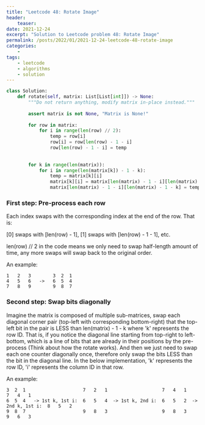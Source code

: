 ```yaml
---
title: "Leetcode 48: Rotate Image"
header:
    teaser:
date: 2021-12-24
excerpt: "Solution to Leetcode problem 48: Rotate Image"
permalink: /posts/2022/01/2021-12-24-leetcode-48-rotate-image
categories:
    -
tags:
    - leetcode
    - algorithms
    - solution
---
```


```python
class Solution:
    def rotate(self, matrix: List[List[int]]) -> None:
        """Do not return anything, modify matrix in-place instead."""
        
        assert matrix is not None, "Matrix is None!"
    
        for row in matrix:
            for i in range(len(row) // 2):
                temp = row[i]
                row[i] = row[len(row) - 1 - i]
                row[len(row) - 1 - i] = temp
    
    
        for k in range(len(matrix)):
            for i in range(len(matrix[k]) - 1 - k):
                temp = matrix[k][i]
                matrix[k][i] = matrix[len(matrix) - 1 - i][len(matrix) - 1 - k]
                matrix[len(matrix) - 1 - i][len(matrix) - 1 - k] = temp
```

### First step: Pre-process each row

Each index swaps with the corresponding index at the end of the row. That is:

[0] swaps with [len(row) - 1], [1] swaps with [len(row) - 1 - 1], etc.

len(row) // 2 in the code means we only need to swap half-length amount of time, any more swaps will swap back to the original order.

An example:
```
1   2   3        3  2  1
4   5   6   ->   6  5  4
7   8   9        9  8  7
```

### Second step: Swap bits diagonally

Imagine the matrix is composed of multiple sub-matrices, swap each diagonal corner pair (top-left with corresponding bottom-right) 
that the top-left bit in the pair is LESS than len(matrix) - 1 - k where 'k' represents the row ID. That is, if you notice the diagonal line
starting from top-right to left-bottom, which is a line of bits that are already in their positions by the pre-process (Think about how the rotate works).
And then we just need to swap each one counter diagonally once, therefore only swap the bits LESS than the bit in the diagonal line. 
In the below implementation, 'k' represents the row ID, 'i' represents the column ID in that row.

An example:
```
3  2  1                     7   2   1                    7   4   1                    7   4   1 
6  5  4   -> 1st k, 1st i:  6   5   4  -> 1st k, 2nd i:  6   5   2  -> 2nd k, 1st i:  8   5   2
9  8  7                     9   8   3                    9   8   3                    9   6   3
```